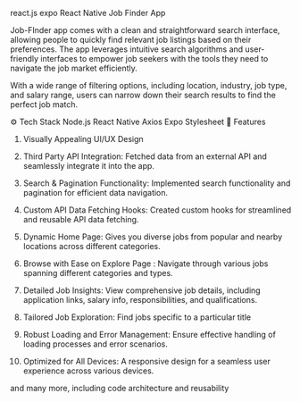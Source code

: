 react.js expo
React Native Job Finder App

Job-FInder app comes with a clean and straightforward search interface, allowing people to quickly find relevant job listings based on their preferences. The app leverages intuitive search algorithms and user-friendly interfaces to empower job seekers with the tools they need to navigate the job market efficiently.

With a wide range of filtering options, including location, industry, job type, and salary range, users can narrow down their search results to find the perfect job match.


⚙️ Tech Stack
Node.js
React Native
Axios
Expo
Stylesheet
🔋 Features
1. Visually Appealing UI/UX Design

2. Third Party API Integration: Fetched data from an external API and seamlessly integrate it into the app.

3. Search & Pagination Functionality: Implemented search functionality and pagination for efficient data navigation.

4. Custom API Data Fetching Hooks: Created custom hooks for streamlined and reusable API data fetching.

5. Dynamic Home Page: Gives you diverse jobs from popular and nearby locations across different categories.

6. Browse with Ease on Explore Page : Navigate through various jobs spanning different categories and types.

7. Detailed Job Insights: View comprehensive job details, including application links, salary info, responsibilities, and qualifications.

8. Tailored Job Exploration: Find jobs specific to a particular title

9. Robust Loading and Error Management: Ensure effective handling of loading processes and error scenarios.

10. Optimized for All Devices: A responsive design for a seamless user experience across various devices.

and many more, including code architecture and reusability
